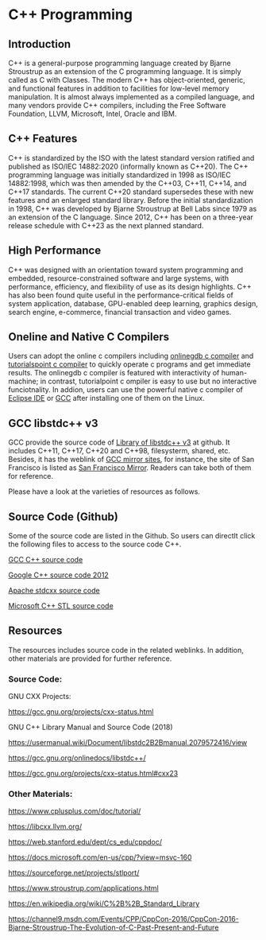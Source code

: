 #  C++ Programming

## Introduction 

C++ is a general-purpose programming language created by Bjarne Stroustrup as an extension of the C programming language. It is simply called as C with Classes. The modern C++ has object-oriented, generic, and functional features in addition to facilities for low-level memory manipulation. It is almost always implemented as a compiled language, and many vendors provide C++ compilers, including the Free Software Foundation, LLVM, Microsoft, Intel, Oracle and IBM. 


## C++ Features

C++ is standardized by the ISO with the latest standard version ratified and published as ISO/IEC 14882:2020 (informally known as C++20). The C++ programming language was initially standardized in 1998 as ISO/IEC 14882:1998, which was then amended by the C++03, C++11, C++14, and C++17 standards. The current C++20 standard supersedes these with new features and an enlarged standard library. Before the initial standardization in 1998, C++ was developed by Bjarne Stroustrup at Bell Labs since 1979 as an extension of the C language. Since 2012, C++ has been on a three-year release schedule with C++23 as the next planned standard.


## High Performance 

C++ was designed with an orientation toward system programming and embedded, resource-constrained software and large systems, with performance, efficiency, and flexibility of use as its design highlights. C++ has also been found quite useful in the performance-critical fields of system application, database, GPU-enabled deep learning, graphics design, search engine, e-commerce, financial transaction and video games. 


## Oneline and Native C Compilers

Users can adopt the online c compilers including [onlinegdb c compiler](https://www.onlinegdb.com/online_c++_compiler) and [tutorialspoint c compiler](https://www.tutorialspoint.com/compile_cpp_online.php) to quickly operate c programs and get immediate results. The onlinegdb c compiler is featured with interactivity of human-machine; in contrast, tutorialpoint c ompiler is easy to use but no interactive funciotnality. In addion, users can use the powerful native c compiler of [Eclipse IDE](https://www.eclipse.org/ide/) or [GCC](https://gcc.gnu.org/) after installing one of them on the Linux.

## GCC libstdc++ v3 

GCC provide the source code of [Library of libstdc++ v3](https://github.com/gcc-mirror/gcc/tree/master/libstdc%2B%2B-v3/src) at github. It includes C++11, C++17, C++20 and C++98, filesysterm, shared, etc. Besides, it has the weblink of [GCC mirror sites](https://gcc.gnu.org/mirrors.html), for instance, the site of San Francisco is listed as [San Francisco Mirror](https://bigsearcher.com/mirrors/gcc/). Readers can take both of them for reference. 



Please have a look at the varieties of resources as follows.

## Source Code (Github)

Some of the source code are listed in the Github. So users can directlt click the following files to access to the source code C++. 

[GCC C++ source code](https://github.com/gcc-mirror/gcc/tree/master/libstdc%2B%2B-v3/libsupc%2B%2B)

[Google C++ source code 2012](https://github.com/google/libcxx/tree/master/src)

[Apache stdcxx source code](https://github.com/apache/stdcxx/tree/trunk/src)

[Microsoft C++ STL source code](https://github.com/microsoft/STL/tree/main/stl/src)


## Resources 

The resources includes source code in the related weblinks. In addition, other materials are provided for further reference. 

### Source Code:

GNU CXX Projects: 

https://gcc.gnu.org/projects/cxx-status.html

GNU C++ Library Manual and Source Code (2018)

https://usermanual.wiki/Document/libstdc2B2Bmanual.2079572416/view

https://gcc.gnu.org/onlinedocs/libstdc++/

https://gcc.gnu.org/projects/cxx-status.html#cxx23

### Other Materials: 

https://www.cplusplus.com/doc/tutorial/

https://libcxx.llvm.org/

https://web.stanford.edu/dept/cs_edu/cppdoc/

https://docs.microsoft.com/en-us/cpp/?view=msvc-160

https://sourceforge.net/projects/stlport/

https://www.stroustrup.com/applications.html

https://en.wikipedia.org/wiki/C%2B%2B_Standard_Library

https://channel9.msdn.com/Events/CPP/CppCon-2016/CppCon-2016-Bjarne-Stroustrup-The-Evolution-of-C-Past-Present-and-Future
